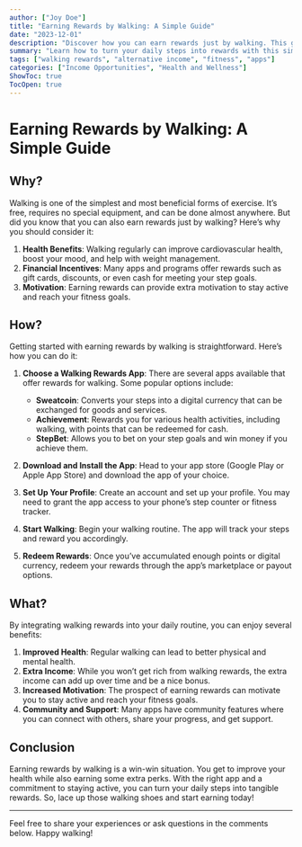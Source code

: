 ```yaml
---
author: ["Joy Doe"]
title: "Earning Rewards by Walking: A Simple Guide"
date: "2023-12-01"
description: "Discover how you can earn rewards just by walking. This guide covers why you should consider it, how to get started, and the benefits you can expect."
summary: "Learn how to turn your daily steps into rewards with this simple guide. Find out why walking rewards are a great option, how to start, and the benefits involved."
tags: ["walking rewards", "alternative income", "fitness", "apps"]
categories: ["Income Opportunities", "Health and Wellness"]
ShowToc: true
TocOpen: true
---
```


# Earning Rewards by Walking: A Simple Guide

## Why?

Walking is one of the simplest and most beneficial forms of exercise. It’s free, requires no special equipment, and can be done almost anywhere. But did you know that you can also earn rewards just by walking? Here’s why you should consider it:

1. **Health Benefits**: Walking regularly can improve cardiovascular health, boost your mood, and help with weight management.
2. **Financial Incentives**: Many apps and programs offer rewards such as gift cards, discounts, or even cash for meeting your step goals.
3. **Motivation**: Earning rewards can provide extra motivation to stay active and reach your fitness goals.

## How?

Getting started with earning rewards by walking is straightforward. Here’s how you can do it:

1. **Choose a Walking Rewards App**: There are several apps available that offer rewards for walking. Some popular options include:
    - **Sweatcoin**: Converts your steps into a digital currency that can be exchanged for goods and services.
    - **Achievement**: Rewards you for various health activities, including walking, with points that can be redeemed for cash.
    - **StepBet**: Allows you to bet on your step goals and win money if you achieve them.

2. **Download and Install the App**: Head to your app store (Google Play or Apple App Store) and download the app of your choice.

3. **Set Up Your Profile**: Create an account and set up your profile. You may need to grant the app access to your phone’s step counter or fitness tracker.

4. **Start Walking**: Begin your walking routine. The app will track your steps and reward you accordingly.

5. **Redeem Rewards**: Once you’ve accumulated enough points or digital currency, redeem your rewards through the app’s marketplace or payout options.

## What?

By integrating walking rewards into your daily routine, you can enjoy several benefits:

1. **Improved Health**: Regular walking can lead to better physical and mental health.
2. **Extra Income**: While you won’t get rich from walking rewards, the extra income can add up over time and be a nice bonus.
3. **Increased Motivation**: The prospect of earning rewards can motivate you to stay active and reach your fitness goals.
4. **Community and Support**: Many apps have community features where you can connect with others, share your progress, and get support.

## Conclusion

Earning rewards by walking is a win-win situation. You get to improve your health while also earning some extra perks. With the right app and a commitment to staying active, you can turn your daily steps into tangible rewards. So, lace up those walking shoes and start earning today!

---

Feel free to share your experiences or ask questions in the comments below. Happy walking!